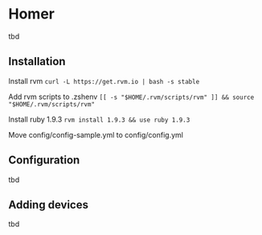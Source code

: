 # Homer
tbd

## Installation
Install rvm ```curl -L https://get.rvm.io | bash -s stable```

Add rvm scripts to .zshenv ```[[ -s "$HOME/.rvm/scripts/rvm" ]] && source "$HOME/.rvm/scripts/rvm"```

Install ruby 1.9.3 ```rvm install 1.9.3 && use ruby 1.9.3```

Move config/config-sample.yml to config/config.yml



## Configuration
tbd

## Adding devices
tbd
